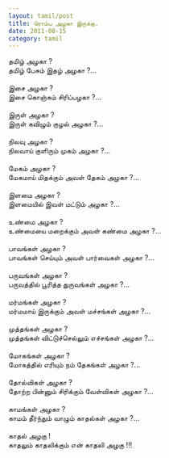 ```yaml
---
layout: tamil/post
title: ரொம்ப அழகா இருக்கு.
date: 2011-08-15
category: tamil
---
```


தமிழ் அழகா ?<br />
தமிழ் பேசும் இதழ் அழகா ?...<br />
<br />
இசை அழகா ?<br />
இசை கொஞ்சும் சிரிப்பழகா ?...<br />
<br />
இருள் அழகா ?<br />
இருள் கவிழும் குழல் அழகா ?...<br />
<br />
நிலவு அழகா ?<br />
நிலவாய் குளிரும் முகம் அழகா ?...<br />
<br />
மேகம் அழகா ?<br />
மேகமாய் மிதக்கும் அவள் தேகம் அழகா ?...<br />
<br />
இளமை அழகா ?<br />
இளமையில் இவள் மட்டும் அழகா ?...<br />
<br />
உண்மை அழகா ?<br />
உண்மையை மறைக்கும் அவள் கண்மை அழகா ?...<br />
<br />
பாவங்கள் அழகா ?<br />
பாவங்கள் செய்யும் அவள் பார்வைகள் அழகா ?...<br />
<br />
பருவங்கள் அழகா ?<br />
பருவத்தில் பூரித்த துருவங்கள் அழகா ?...<br />
<br />
மர்மங்கள் அழகா ?<br />
மர்மமாய் இருக்கும் அவள் மச்சங்கள் அழகா ?...<br />
<br />
முத்தங்கள் அழகா ?<br />
முத்தங்கள் விட்டுச்செல்லும் எச்சங்கள் அழகா ?...<br />
<br />
மோகங்கள் அழகா ?<br />
மோகத்தில் எரியும் நம் தேகங்கள் அழகா ?...<br />
<br />
தோல்விகள் அழகா ?<br />
தோற்ற பின்னும் சிரிக்கும் வேள்விகள் அழகா ?...<br />
<br />
காமங்கள் அழகா ?<br />
காமம் தீர்ந்தும் வாழும் காதல்கள் அழகா ?...<br />
<br />
காதல் அழகு !<br />
காதலும் காதலிக்கும் என் காதலி அழகு !!!<br />
<br />
